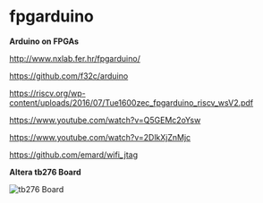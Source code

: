 # fpgarduino
**Arduino on FPGAs**

http://www.nxlab.fer.hr/fpgarduino/

https://github.com/f32c/arduino

https://riscv.org/wp-content/uploads/2016/07/Tue1600zec_fpgarduino_riscv_wsV2.pdf

https://www.youtube.com/watch?v=Q5GEMc2oYsw

https://www.youtube.com/watch?v=2DlkXjZnMjc

https://github.com/emard/wifi_jtag

**Altera tb276 Board**

![tb276 Board](http://www.nxlab.fer.hr/fpgarduino/img/altera_tb276.jpg)
